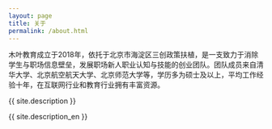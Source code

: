 ```yaml
---
layout: page
title: 关于
permalink: /about.html
---
```


<div id="pageId" title="4"></div>

木叶教育成立于2018年，依托于北京市海淀区三创政策扶植，是一支致力于消除学生与职场信息壁垒，发展职场新人职业认知与技能的创业团队。团队成员来自清华大学、北京航空航天大学、北京师范大学等，学历多为硕士及以上，平均工作经验十年，在互联网行业和教育行业拥有丰富资源。

{{ site.description }}

{{ site.description_en }}